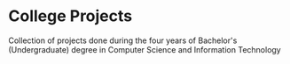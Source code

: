 # College Projects
Collection of projects done during the four years of Bachelor's (Undergraduate) degree in Computer Science and Information Technology
